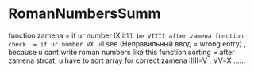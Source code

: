 # RomanNumbersSumm
function zamena = if ur number  IX it`ll be VIIII after zamena
function check  = if ur number VX u`ll see (Неправильный ввод = wrong entry) , because u cant write roman numbers like this
function sorting = after zamena strcat, u have to sort array for correct  zamena IIIII=V , VV=X ......
